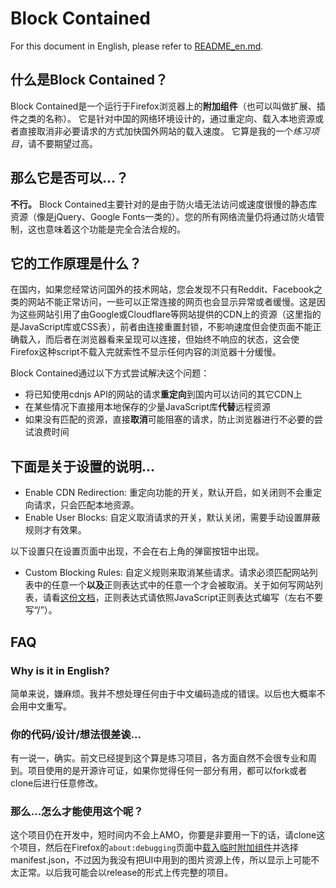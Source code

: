 # Block Contained

For this document in English, please refer to [README_en.md](README_en.md).

## 什么是Block Contained？
Block Contained是一个运行于Firefox浏览器上的**附加组件**（也可以叫做扩展、插件之类的名称）。
它是针对中国的网络环境设计的，通过重定向、载入本地资源或者直接取消非必要请求的方式加快国外网站的载入速度。
它算是我的一个*练习项目*，请不要期望过高。
## 那么它是否可以...？
**不行。** Block Contained主要针对的是由于防火墙无法访问或速度很慢的静态库资源（像是jQuery、Google Fonts一类的）。您的所有网络流量仍将通过防火墙管制，这也意味着这个功能是完全合法合规的。
## 它的工作原理是什么？
在国内，如果您经常访问国外的技术网站，您会发现不只有Reddit、Facebook之类的网站不能正常访问，一些可以正常连接的网页也会显示异常或者缓慢。这是因为这些网站引用了由Google或Cloudflare等网站提供的CDN上的资源（这里指的是JavaScript库或CSS表），前者由连接重置封锁，不影响速度但会使页面不能正确载入，而后者在浏览器看来呈现可以连接，但始终不响应的状态，这会使Firefox这种script不载入完就索性不显示任何内容的浏览器十分缓慢。

Block Contained通过以下方式尝试解决这个问题：
- 将已知使用cdnjs API的网站的请求**重定向**到国内可以访问的其它CDN上
- 在某些情况下直接用本地保存的少量JavaScript库**代替**远程资源
- 如果没有匹配的资源，直接**取消**可能阻塞的请求，防止浏览器进行不必要的尝试浪费时间
## 下面是关于设置的说明...
- Enable CDN Redirection: 重定向功能的开关，默认开启，如关闭则不会重定向请求，只会匹配本地资源。
- Enable User Blocks: 自定义取消请求的开关，默认关闭，需要手动设置屏蔽规则才有效果。

以下设置只在设置页面中出现，不会在右上角的弹窗按钮中出现。
- Custom Blocking Rules: 自定义规则来取消某些请求。请求必须匹配网站列表中的任意一个**以及**正则表达式中的任意一个才会被取消。关于如何写网站列表，请看[这份文档](https://developer.mozilla.org/zh-CN/docs/Mozilla/Add-ons/WebExtensions/Match_patterns)，正则表达式请依照JavaScript正则表达式编写（左右不要写“/”）。
## FAQ
### Why is it in English?
简单来说，嫌麻烦。我并不想处理任何由于中文编码造成的错误。以后也大概率不会用中文重写。
### 你的代码/设计/想法很差诶...
有一说一，确实。前文已经提到这个算是练习项目，各方面自然不会很专业和周到。项目使用的是开源许可证，如果你觉得任何一部分有用，都可以fork或者clone后进行任意修改。
### 那么...怎么才能使用这个呢？
这个项目仍在开发中，短时间内不会上AMO，你要是非要用一下的话，请clone这个项目，然后在Firefox的`about:debugging`页面中[载入临时附加组件](https://extensionworkshop.com/documentation/develop/temporary-installation-in-firefox/)并选择manifest.json，不过因为我没有把UI中用到的图片资源上传，所以显示上可能不太正常。以后我可能会以release的形式上传完整的项目。
